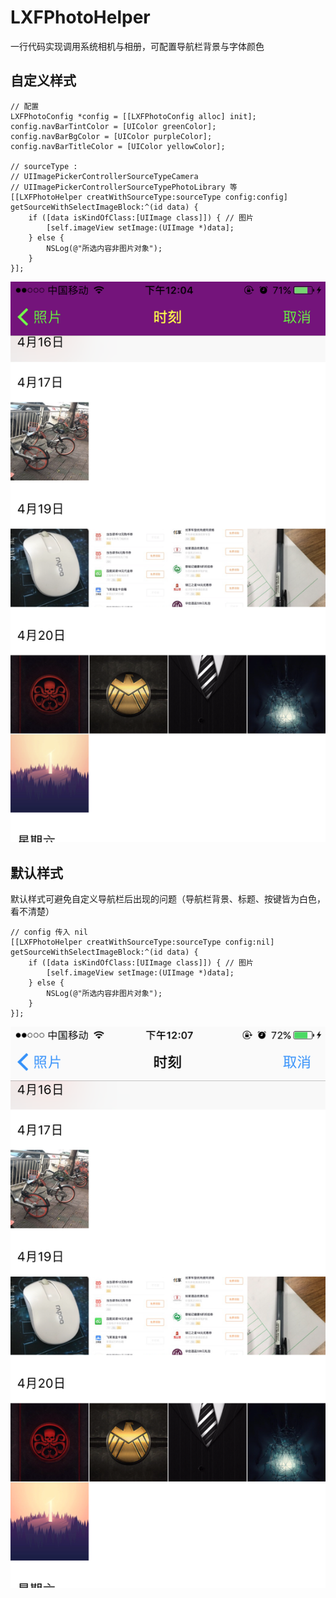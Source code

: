 # LXFPhotoHelper

一行代码实现调用系统相机与相册，可配置导航栏背景与字体颜色

## 自定义样式

```objc
// 配置
LXFPhotoConfig *config = [[LXFPhotoConfig alloc] init];
config.navBarTintColor = [UIColor greenColor];
config.navBarBgColor = [UIColor purpleColor];
config.navBarTitleColor = [UIColor yellowColor];

// sourceType : 
// UIImagePickerControllerSourceTypeCamera 
// UIImagePickerControllerSourceTypePhotoLibrary 等
[[LXFPhotoHelper creatWithSourceType:sourceType config:config] getSourceWithSelectImageBlock:^(id data) {
    if ([data isKindOfClass:[UIImage class]]) { // 图片
        [self.imageView setImage:(UIImage *)data];
    } else {
        NSLog(@"所选内容非图片对象");
    }
}];
```
![image](https://github.com/LinXunFeng/LXFPhotoHelper/raw/master/Screenshots/1.png)


## 默认样式
默认样式可避免自定义导航栏后出现的问题（导航栏背景、标题、按键皆为白色，看不清楚）

```objc
// config 传入 nil
[[LXFPhotoHelper creatWithSourceType:sourceType config:nil] getSourceWithSelectImageBlock:^(id data) {
    if ([data isKindOfClass:[UIImage class]]) { // 图片
        [self.imageView setImage:(UIImage *)data];
    } else {
        NSLog(@"所选内容非图片对象");
    }
}];
```

![image](https://github.com/LinXunFeng/LXFPhotoHelper/raw/master/Screenshots/2.png)



